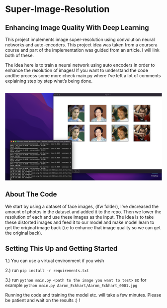 # Super-Image-Resolution
## Enhancing Image Quality With Deep Learning

This project implements image super-resolution using convolution neural networks and auto-encoders. This project idea was taken from a coursera course and part of the implementation was guided from an article. I will link both of these.

The idea here is to train a neural network using auto encoders in order to enhance the resolution of images!
If you want to understand the code andthe process some more check main.py where I’ve left a lot of comments explaining step by step what’s being done.

<code>
<img src='https://github.com/alissaahodge/Super-Image-Resolution/blob/main/Screenshot%202021-12-31%20at%2012.08.00%20PM.png'/>
</code>

## About The Code

We start by using a dataset of face images, (lfw folder), I've decreased the amount of photos in the dataset and added it to the repo. Then we lower the resolution of each and use these images as the input. The idea is to take these distorted images and feed it to our model and make model learn to get the original image back (i.e to enhance that image quality so we can get the original back).

## Setting This Up and Getting Started

1.) You can use a virtual environment if you wish

2.) run `pip install -r requirements.txt`

3.) run `python main.py <path to the image you want to test>` so for example `python main.py Aaron_Eckhart/Aaron_Eckhart_0001.jpg`

Running the code and training the model etc. will take a few minutes. Please be patient and wait on the results :) !
